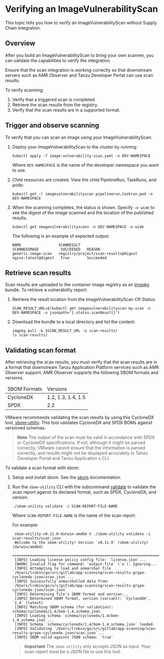 # Verifying an ImageVulnerabilityScan

This topic tells you how to verify an ImageVulnerabilityScan without Supply Chain integration.

## <a id="overview"></a> Overview

After you build an ImageVulnerabilityScan to bring your own scanner, you can validate the
capabilities to verify the integration.

Ensure that the scan integration is working correctly so that downstream servers such as AMR
Observer and Tanzu Developer Portal can use scan results.

To verify scanning:

1. Verify that a triggered scan is completed.
2. Retrieve the scan results from the registry.
3. Verify that the scan results are in a supported format.

## <a id="trigger-observe-scanning"></a> Trigger and observe scanning

To verify that you can scan an image using your ImageVulnerabilityScan:

1. Deploy your ImageVulnerabilityScan to the cluster by running:

   ```console
   kubectl apply -f image-vulnerability-scan.yaml -n DEV-NAMESPACE
   ```

   Where `DEV-NAMESPACE` is the name of the developer namespace you want to use.

1. Child resources are created. View the child PipelineRun, TaskRuns, and pods:

   ```console
   kubectl get -l imagevulnerabilityscan pipelinerun,taskrun,pod -n DEV-NAMESPACE
   ```

1. When the scanning completes, the status is shown. Specify `-o wide` to see the digest of the
   image scanned and the location of the published results.

   ```console
   kubectl get imagevulnerabilityscans -n DEV-NAMESPACE -o wide
   ```

   The following is an example of expected output:

   ```console
   NAME                 SCANRESULT                           SCANNEDIMAGE          SUCCEEDED   REASON
   generic-image-scan   registry/project/scan-results@digest nginx:latest@digest   True        Succeeded
   ```

## <a id="retrieve-scan-results"></a> Retrieve scan results

Scan results are uploaded to the container image registry as an [imgpkg](https://carvel.dev/imgpkg/)
bundle. To retrieve a vulnerability report:

1. Retrieve the result location from the ImageVulnerabilityScan CR Status:

   ```console
   SCAN_RESULT_URL=$(kubectl get imagevulnerabilityscan my-scan -n DEV-NAMESPACE -o jsonpath='{.status.scanResult}')
   ```

2. Download the bundle to a local directory and list the content:

   ```console
   imgpkg pull -b $SCAN_RESULT_URL -o scan-results/
   ls scan-results/
   ```

## <a id="validating-scan-format"></a> Validating scan format

After retrieving the scan results, you must verify that the scan results are in a format that
downstream Tanzu Application Platform services such as AMR Observer support. AMR Observer supports
the following SBOM formats and versions.

<table>
  <thead>
  <tr>
   <td>SBOM Formats</td>
   <td>Versions</td>
  </tr></thead>
  <body>
  <tr>
   <td>CycloneDX</td>
   <td>1.2, 1.3, 1.4, 1.5</td>
  </tr>
  <tr>
   <td>SPDX</td>
   <td>2.2</td>
  </tr>
  </body>
</table>

VMware recommends validating the scan results by using this CycloneDX tool,
[sbom-utility](https://github.com/CycloneDX/sbom-utility).
This tool validates CycloneDX and SPDX BOMs against versioned schemas.

> **Note** The output of the scan must be valid in accordance with SPDX or CycloneDX specifications.
> If not, although it might be parsed correctly, VMware cannot ensure that the information is parsed
> correctly, and results might not be displayed accurately in Tanzu Developer Portal and Tanzu
> Application s CLI.

To validate a scan format with sbom:

1. Setup and install sbom. See the [sbom](https://github.com/CycloneDX/sbom-utility#installation)
   documentation.
2. Run the `sbom-utility` CLI with the subcommand [validate](https://github.com/CycloneDX/sbom-utility#validate)
   to validate the scan report against its declared format, such as SPDX, CycloneDX, and version.

   ```console
   ./sbom-utility validate -i SCAN-REPORT-FILE-NAME
   ```

   Where `SCAN-REPORT-FILE-NAME` is the name of the scan report.

   For example:

   ```console
    sbom-utility-v0.11.0-darwin-amd64 % ./sbom-utility validate -i scan-results/scan.json
    Welcome to the sbom-utility! Version `v0.11.0` (sbom-utility) (darwin/amd64)
    ============================================================================
    [INFO] Loading license policy config file: `license.json`...
    [WARN] Invalid flag for command: `output-file` (`o`). Ignoring...
    [INFO] Attempting to load and unmarshal file `/Users/lrobin/go/src/gitlab/app-scanning/scan-results-grype-cyclonedx-json/scan.json`...
    [INFO] Successfully unmarshalled data from: `/Users/lrobin/go/src/gitlab/app-scanning/scan-results-grype-cyclonedx-json/scan.json`
    [INFO] Determining file's SBOM format and version...
    [INFO] Determined SBOM format, version (variant): `CycloneDX`, `1.4` (latest)
    [INFO] Matching SBOM schema (for validation): schema/cyclonedx/1.4/bom-1.4.schema.json
    [INFO] Loading schema `schema/cyclonedx/1.4/bom-1.4.schema.json`...
    [INFO] Schema `schema/cyclonedx/1.4/bom-1.4.schema.json` loaded.
    [INFO] Validating `/Users/lrobin/go/src/gitlab/app-scanning/scan-results-grype-cyclonedx-json/scan.json`...
    [INFO] SBOM valid against JSON schema: `true`
   ```

   > **Important** The `sbom-utility` only accepts JSON as input. Your scan report must be a JSON
   > file to use this tool.
